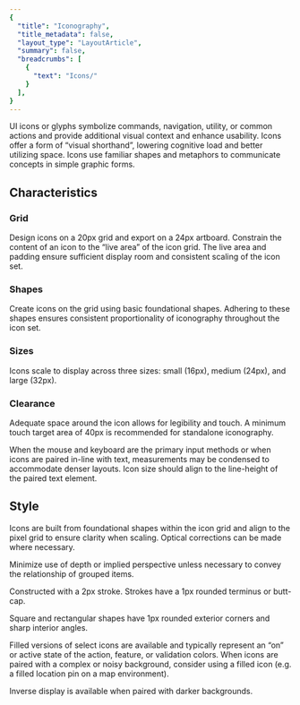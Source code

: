 ```yaml
---
{
  "title": "Iconography",
  "title_metadata": false,
  "layout_type": "LayoutArticle",
  "summary": false,
  "breadcrumbs": [
    {
      "text": "Icons/"
    }
  ],
}
---
```

<cdr-doc-table-of-contents-shell parentSelector='h2' childSelector='h3'>

UI icons or glyphs symbolize commands, navigation, utility, or common actions and provide additional visual context and enhance usability. Icons offer a form of “visual shorthand”, lowering cognitive load and better utilizing space. Icons use familiar shapes and metaphors to communicate concepts in simple graphic forms.


## Characteristics

### Grid

<cdr-img class="cdr-doc-article-img" :src="$withBase(`/iconography/grid.png`)"/>

Design icons on a 20px grid and export on a 24px artboard. Constrain the content of an icon  to the “live area” of the icon grid. The live area and padding ensure sufficient display room and consistent scaling of the icon set.

### Shapes

<cdr-img class="cdr-doc-article-img" :src="$withBase(`/iconography/shapes.png`)"/>

Create icons  on the grid using basic foundational shapes. Adhering to these shapes ensures consistent proportionality of iconography throughout the icon set.


### Sizes

Icons scale to display across three sizes: small (16px), medium (24px), and large (32px).

### Clearance

Adequate space around the icon allows for legibility and touch. A minimum touch target area of 40px is recommended for standalone iconography.

<cdr-img class="cdr-doc-article-img" :src="$withBase(`/iconography/clearance.png`)"/>

When the mouse and keyboard are the primary input methods or when icons are paired in-line with text, measurements may be condensed to accommodate denser layouts. Icon size should align to the line-height of the paired text element.

<cdr-img class="cdr-doc-article-img" :src="$withBase(`/iconography/clearance2.png`)"/>

## Style
Icons are built from foundational shapes within the icon grid and align to the pixel grid to ensure clarity when scaling. Optical corrections can be made where necessary.

<cdr-img class="cdr-doc-article-img" :src="$withBase(`/iconography/style.png`)"/>


Minimize use  of depth or implied perspective unless necessary to convey the relationship of grouped items.

<cdr-img class="cdr-doc-article-img" :src="$withBase(`/iconography/style2.png`)"/>


Constructed with a 2px stroke. Strokes have a 1px rounded terminus or butt-cap.

<cdr-img class="cdr-doc-article-img" :src="$withBase(`/iconography/style3.png`)"/>

Square and rectangular shapes have 1px rounded exterior corners and sharp interior angles.

<cdr-img class="cdr-doc-article-img" :src="$withBase(`/iconography/style4.png`)"/>

Filled versions of select icons are available and typically represent an “on” or active state of the action, feature, or validation colors. When icons are paired with a complex or noisy background, consider using a filled icon (e.g. a filled location pin on a map environment).

<cdr-img class="cdr-doc-article-img" :src="$withBase(`/iconography/style5.png`)"/>

Inverse display is available when paired with darker backgrounds.

<cdr-img class="cdr-doc-article-img" :src="$withBase(`/iconography/style6.png`)"/>

</cdr-doc-table-of-contents-shell>
